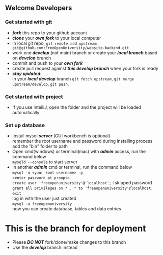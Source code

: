 ## Welcome Developers

### Get started with git
- ***fork*** this repo to your github account
- ***clone*** your ***own fork*** to your local computer
- in local git repo, ```git remote add upstream git@github.com:FreeOpenUniversity/website-backend.git```
- work one ***develop*** (not main) branch or create your ***local branch*** based on ***develop*** branch
- commit and push to your ***own fork***
- create pull request against ***this develop branch*** when your fork is ready
- ***stay updated***:  
  in your ***local develop*** branch ```git fetch upstream```, ```git merge upstream/develop```, ```git push```.

### Get started with project
- If you use IntelliJ, open the folder and the project will be loaded automatically
### Set up database
- Install mysql ***server*** (GUI workbench is optional)  
  remember the root username and password during installing process  
  add the "bin" folder to path  
- Open cmd(windows) or terminal(mac) with ***admin*** access, run the command below  
  ```mysqld --console``` to start server  
- In another ***admin*** cmd or terminal, run the command below  
  ```mysql -u <your root username> -p```  
  ```<enter password at prompt>```  
  ```create user 'freeopenuniversity'@'localhost';``` I skipped password    
  ```grant all privileges on * . * to 'freeopenuniversity'@localhost;```  
  ```exit```  
  log in with the user just created  
  ```mysql -u freeopenuniversity```  
  now you can create database, tables and data entries  
  
# This is the branch for deployment
- Please ***DO NOT*** fork/clone/make changes to this branch
- Use the ***develop*** branch instead